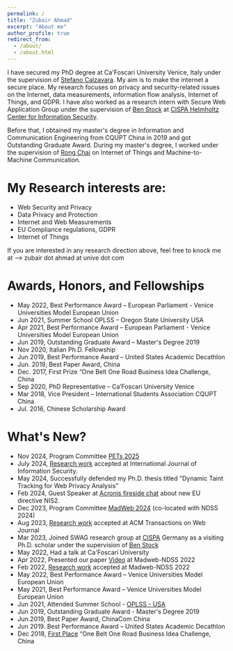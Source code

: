 ```yaml
---
permalink: /
title: "Zubair Ahmad"
excerpt: "About me"
author_profile: true
redirect_from: 
  - /about/
  - /about.html
---
```


I have secured my PhD degree at Ca'Foscari University Venice, Italy under the supervision of [Stefano Calzavara](https://www.dais.unive.it/~calzavara/). My aim is to make the internet a secure place. My research focuses on privacy and security-related issues on the Internet,  data measurements, information flow analysis, Internet of Things, and GDPR. I have also worked as a research intern with Secure Web Application Group under the supervision of [Ben Stock](https://swag.cispa.saarland/people/benstock.html) at [CISPA Helmholtz Center for Information Security](https://cispa.de/en). 

Before that, I obtained my master's degree in Information and Communication Engineering from CQUPT China in 2019 and got Outstanding Graduate Award. During my master's degree, I worked under the supervision of [Rong Chai](https://ieeexplore.ieee.org/author/37591465400) on Internet of Things and Machine-to-Machine Communication. 

My Research interests are:
======

* Web Security and Privacy
* Data Privacy and Protection
* Internet and Web Measurements 
* EU Compliance regulations, GDPR
* Internet of Things

If you are interested in any research direction above, feel free to knock me at --> zubair dot ahmad at unive dot com


Awards, Honors, and Fellowships
======

* May 2022, Best Performance Award – European Parliament - Venice Universities Model European Union
* Jun 2021, Summer School OPLSS – Oregon State University USA
* Apr 2021, Best Performance Award – European Parliament - Venice Universities Model European Union
* Jun 2019, Outstanding Graduate Award – Master's Degree 2019
* Nov 2020, Italian Ph.D. Fellowship
* Jun 2019, Best Performance Award – United States Academic Decathlon
* Jun. 2019, Best Paper Award, China
* Dec. 2017, First Prize “One Belt One Road Business Idea Challenge, China                                                            	
* Sep 2020,  PhD Representative – Ca’Foscari University Venice
* Mar 2018,  Vice President – International Students Association CQUPT China
* Jul. 2016, Chinese Scholarship Award


What's New?
======

*  Nov  2024, Program Committee [PETs 2025](https://artifact.petsymposium.org/artifact2025.2/users.php/pc)
*  July 2024, [Research work](https://link.springer.com/article/10.1007/s10207-024-00886-0) accepted at International Journal of Information Security.
* May 2024, Successfully defended my Ph.D. thesis titled "Dynamic Taint Tracking for Web Privacy Analysis"
* Feb 2024, Guest Speaker at [Acronis fireside chat](https://acronis.events/event/protecting-sensitive-data-to-satisfy-nis-2-gdpr-and-other-requirements-eu/) about new EU directive NIS2.
* Dec 2023, Program Committee [MadWeb 2024](https://madweb.work/) (co-located with NDSS 2024)
* Aug 2023, [Research work](https://dl.acm.org/doi/10.1145/3623382) accepted at ACM Transactions on Web Journal
* Mar 2023, Joined SWAG research  group at [CISPA](https://cispa.de/en) Germany as a visiting Ph.D. scholar under the supervision of [Ben Stock](https://cispa.de/en/people/ben.stock)
* May 2022, Had a talk at Ca'Foscari University
* Apr 2022, Presented our paper [Video](https://www.youtube.com/watch?app=desktop&v=5zfHquGGi9U) at Madweb-NDSS 2022 
* Feb 2022, [Research work](https://www.ndss-symposium.org/wp-content/uploads/madweb2022_23005_paper.pdf) accepted at Madweb-NDSS 2022
* May 2022, Best Performance Award – Venice Universities Model European Union 
* May 2021, Best Performance Award – Venice Universities Model European Union 
* Jun 2021, Attended Summer School - [OPLSS - USA](https://www.cs.uoregon.edu/research/summerschool/summer21/) 	 	 		
* Jun 2019, Outstanding Graduate Award - Master's Degree 2019 					
* Jun.2019, Best Paper Award, ChinaCom China
* Jun 2019. Best Performance Award – United States Academic Decathlon
* Dec 2018, [First Place](https://mp.weixin.qq.com/s/2FbH03J2K8t3vE_Z743XeQ?fbclid=IwAR0i0WwMkm0jSKDfUptispo9eiIWfPn3jnrRUC4GQjg8SzNnzz-Bxo7rblQ) “One Belt One Road Business Idea Challenge, China	




